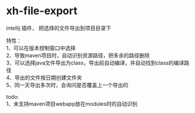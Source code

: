 # xh-file-export
intellij 插件， 把选择的文件导出到项目目录下

特性：<br>
1、可以在版本控制窗口中选择<br>
2、导致maven项目时，自动识别资源路径，把多余的路径删除<br>
3、可以选择java文件导出为class，导出前自动编译，并自动找到class的编译路径<br>
4、导出的文件按日期创建文件夹<br>
5、同一天导出多次时，会询问是否覆盖上一个导出的<br>

todo:<br>
1、未支持maven项目webapp放在modules时的自动识别
